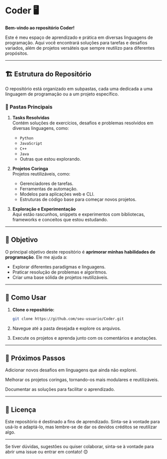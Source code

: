 # Coder 🖥️

**Bem-vindo ao repositório Coder!**

Este é meu espaço de aprendizado e prática em diversas linguagens de programação. Aqui você encontrará soluções para tarefas e desafios variados, além de projetos versáteis que sempre reutilizo para diferentes propósitos.

---

## 🏗️ Estrutura do Repositório

O repositório está organizado em subpastas, cada uma dedicada a uma linguagem de programação ou a um projeto específico.

### 📂 Pastas Principais

1. **Tasks Resolvidas**  
   Contém soluções de exercícios, desafios e problemas resolvidos em diversas linguagens, como:
   - `Python`
   - `JavaScript`
   - `C++`
   - `Java`
   - Outras que estou explorando.

2. **Projetos Coringa**  
   Projetos reutilizáveis, como:
   - Gerenciadores de tarefas.
   - Ferramentas de automação.
   - Modelos para aplicações web e CLI.
   - Estruturas de código base para começar novos projetos.

3. **Exploração e Experimentação**  
   Aqui estão rascunhos, snippets e experimentos com bibliotecas, frameworks e conceitos que estou estudando.

---

## 🎯 Objetivo

O principal objetivo deste repositório é **aprimorar minhas habilidades de programação**. Ele me ajuda a:

- Explorar diferentes paradigmas e linguagens.
- Praticar resolução de problemas e algoritmos.
- Criar uma base sólida de projetos reutilizáveis.

---

## 🔧 Como Usar

1. **Clone o repositório:**
   ```bash
   git clone https://github.com/seu-usuario/Coder.git

2. Navegue até a pasta desejada e explore os arquivos.


3. Execute os projetos e aprenda junto com os comentários e anotações.




---

## 🚀 Próximos Passos

Adicionar novos desafios em linguagens que ainda não explorei.

Melhorar os projetos coringas, tornando-os mais modulares e reutilizáveis.

Documentar as soluções para facilitar o aprendizado.



---

## 📜 Licença

Este repositório é destinado a fins de aprendizado. Sinta-se à vontade para usá-lo e adaptá-lo, mas lembre-se de dar os devidos créditos se reutilizar algo.


---

Se tiver dúvidas, sugestões ou quiser colaborar, sinta-se à vontade para abrir uma issue ou entrar em contato! 😊



